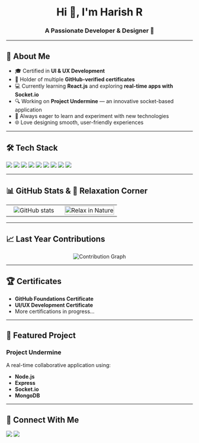 <h1 align="center">Hi 👋, I'm Harish R</h1>
<h3 align="center">A Passionate Developer & Designer 🚀</h3>

---

## 🎯 About Me
- 🎓 Certified in **UI & UX Development**  
- 📜 Holder of multiple **GitHub-verified certificates**  
- 💻 Currently learning **React.js** and exploring **real-time apps with Socket.io**  
- 🔍 Working on **Project Undermine** — an innovative socket-based application  
- 🧠 Always eager to learn and experiment with new technologies  
- 🌐 Love designing smooth, user-friendly experiences

---

## 🛠 Tech Stack
<p align="left">
  <img src="https://img.shields.io/badge/HTML5-E34F26?style=for-the-badge&logo=html5&logoColor=white" />
  <img src="https://img.shields.io/badge/CSS3-1572B6?style=for-the-badge&logo=css3&logoColor=white" />
  <img src="https://img.shields.io/badge/JavaScript-323330?style=for-the-badge&logo=javascript&logoColor=F7DF1E" />
  <img src="https://img.shields.io/badge/Node.js-43853D?style=for-the-badge&logo=node.js&logoColor=white" />
  <img src="https://img.shields.io/badge/Express.js-404D59?style=for-the-badge" />
  <img src="https://img.shields.io/badge/MongoDB-4EA94B?style=for-the-badge&logo=mongodb&logoColor=white" />
  <img src="https://img.shields.io/badge/SQL-003B57?style=for-the-badge&logo=mysql&logoColor=white" />
  <img src="https://img.shields.io/badge/React-20232A?style=for-the-badge&logo=react&logoColor=61DAFB" />
  <img src="https://img.shields.io/badge/Socket.io-010101?style=for-the-badge&logo=socket.io&logoColor=white" />
</p>

---

## 📊 GitHub Stats & 🌿 Relaxation Corner

<table>
<tr>
<td width="50%" align="center">
  
<img src="https://github-readme-stats.vercel.app/api?username=harish-dev07&show_icons=true&theme=tokyonight" alt="GitHub stats" />

</td>
<td width="50%" align="center">

<img src="https://media.giphy.com/media/v1.Y2lkPWVjZjA1ZTQ3aHY4eTliajNiNW5hMGN2NmZpZ2xyazRpMXlibnEzYWxwemNrb2ZyNCZlcD12MV9naWZzX3NlYXJjaCZjdD1n/MD0svLSDeudszrNrp0/giphy.gif" alt="Relax in Nature" width="100%" />
</td>
</tr>
</table>

---

## 📈 Last Year Contributions
<p align="center">
  <img src="https://github-readme-activity-graph.vercel.app/graph?username=Harish-dev07&theme=github-compact&bg_color=0d0d0d&color=FF10F0&line=00F5FF&point=FFD700&area=true&area_color=ff10f020&hide_border=true" alt="Contribution Graph" />
</p>

---

## 🏆 Certificates
- **GitHub Foundations Certificate**
- **UI/UX Development Certificate**
- More certifications in progress...

---

## 🚀 Featured Project
### **Project Undermine**
A real-time collaborative application using:
- **Node.js**
- **Express**
- **Socket.io**
- **MongoDB**

---

## 💬 Connect With Me
<p align="left">
<a href="https://github.com/Spatakal" target="blank"><img src="https://img.shields.io/badge/GitHub-000000?style=for-the-badge&logo=github&logoColor=white" /></a>
<a href="mailto:your-email@example.com"><img src="https://img.shields.io/badge/Email-D14836?style=for-the-badge&logo=gmail&logoColor=white" /></a>
</p>
